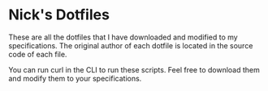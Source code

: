 # Nick's Dotfiles
These are all the dotfiles that I have downloaded and modified to my specifications. The original author of each dotfile is located in the source code of each file.

You can run curl in the CLI to run these scripts. Feel free to download them and modify them to your specifications.

